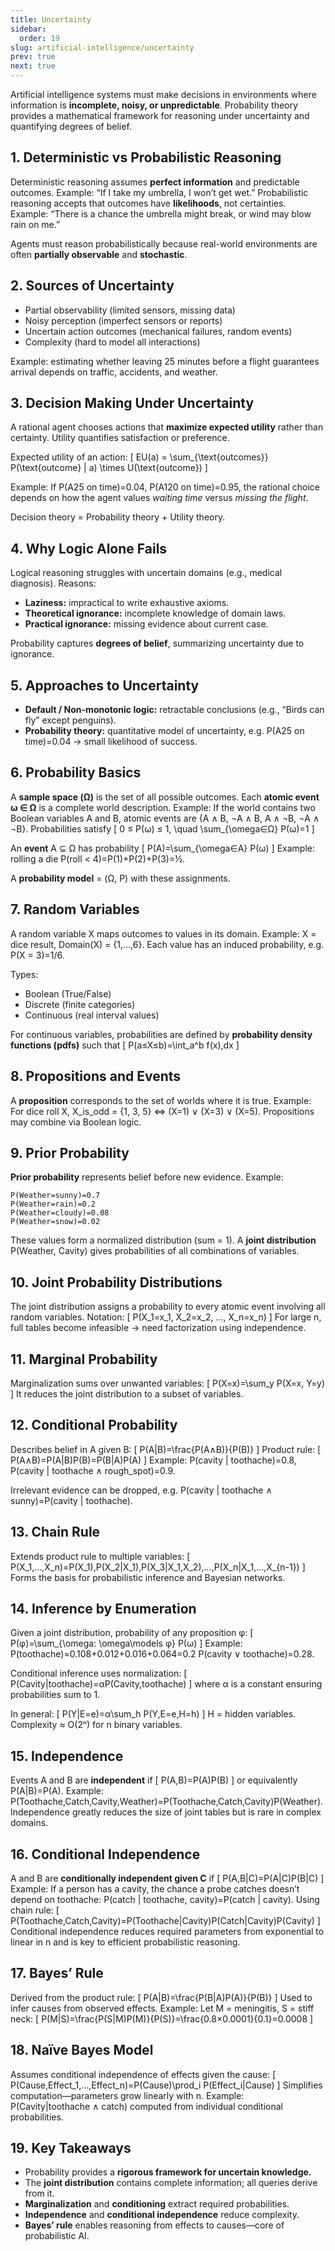 ```yaml
---
title: Uncertainty
sidebar:
  order: 19
slug: artificial-intelligence/uncertainty
prev: true
next: true
---
```


Artificial intelligence systems must make decisions in environments where information is **incomplete, noisy, or unpredictable**.
Probability theory provides a mathematical framework for reasoning under uncertainty and quantifying degrees of belief.

## 1. Deterministic vs Probabilistic Reasoning

Deterministic reasoning assumes **perfect information** and predictable outcomes.
Example: “If I take my umbrella, I won’t get wet.”
Probabilistic reasoning accepts that outcomes have **likelihoods**, not certainties.
Example: “There is a chance the umbrella might break, or wind may blow rain on me.”

Agents must reason probabilistically because real-world environments are often **partially observable** and **stochastic**.

## 2. Sources of Uncertainty

* Partial observability (limited sensors, missing data)
* Noisy perception (imperfect sensors or reports)
* Uncertain action outcomes (mechanical failures, random events)
* Complexity (hard to model all interactions)

Example: estimating whether leaving 25 minutes before a flight guarantees arrival depends on traffic, accidents, and weather.

## 3. Decision Making Under Uncertainty

A rational agent chooses actions that **maximize expected utility** rather than certainty.
Utility quantifies satisfaction or preference.

Expected utility of an action:
[
EU(a) = \sum_{\text{outcomes}} P(\text{outcome} | a) \times U(\text{outcome})
]

Example:
If
P(A25 on time)=0.04, P(A120 on time)=0.95,
the rational choice depends on how the agent values *waiting time* versus *missing the flight*.

Decision theory = Probability theory + Utility theory.

## 4. Why Logic Alone Fails

Logical reasoning struggles with uncertain domains (e.g., medical diagnosis).
Reasons:

* **Laziness:** impractical to write exhaustive axioms.
* **Theoretical ignorance:** incomplete knowledge of domain laws.
* **Practical ignorance:** missing evidence about current case.

Probability captures **degrees of belief**, summarizing uncertainty due to ignorance.

## 5. Approaches to Uncertainty

* **Default / Non-monotonic logic:** retractable conclusions (e.g., “Birds can fly” except penguins).
* **Probability theory:** quantitative model of uncertainty, e.g.
  P(A25 on time)=0.04 → small likelihood of success.

## 6. Probability Basics

A **sample space (Ω)** is the set of all possible outcomes.
Each **atomic event ω ∈ Ω** is a complete world description.
Example:
If the world contains two Boolean variables A and B,
atomic events are {A ∧ B, ¬A ∧ B, A ∧ ¬B, ¬A ∧ ¬B}.
Probabilities satisfy
[
0 ≤ P(ω) ≤ 1, \quad \sum_{\omega∈Ω} P(ω)=1
]

An **event** A ⊆ Ω has probability
[
P(A)=\sum_{\omega∈A} P(ω)
]
Example: rolling a die
P(roll < 4)=P(1)+P(2)+P(3)=½.

A **probability model** = (Ω, P) with these assignments.

## 7. Random Variables

A random variable X maps outcomes to values in its domain.
Example: X = dice result, Domain(X) = {1,…,6}.
Each value has an induced probability, e.g. P(X = 3)=1/6.

Types:

* Boolean (True/False)
* Discrete (finite categories)
* Continuous (real interval values)

For continuous variables, probabilities are defined by **probability density functions (pdfs)** such that
[
P(a≤X≤b)=\int_a^b f(x),dx
]

## 8. Propositions and Events

A **proposition** corresponds to the set of worlds where it is true.
Example:
For dice roll X,
X_is_odd = {1, 3, 5} ⇔ (X=1) ∨ (X=3) ∨ (X=5).
Propositions may combine via Boolean logic.

## 9. Prior Probability

**Prior probability** represents belief before new evidence.
Example:

```
P(Weather=sunny)=0.7
P(Weather=rain)=0.2
P(Weather=cloudy)=0.08
P(Weather=snow)=0.02
```

These values form a normalized distribution (sum = 1).
A **joint distribution** P(Weather, Cavity) gives probabilities of all combinations of variables.

## 10. Joint Probability Distributions

The joint distribution assigns a probability to every atomic event involving all random variables.
Notation:
[
P(X_1=x_1, X_2=x_2, …, X_n=x_n)
]
For large n, full tables become infeasible → need factorization using independence.

## 11. Marginal Probability

Marginalization sums over unwanted variables:
[
P(X=x)=\sum_y P(X=x, Y=y)
]
It reduces the joint distribution to a subset of variables.

## 12. Conditional Probability

Describes belief in A given B:
[
P(A|B)=\frac{P(A∧B)}{P(B)}
]
Product rule:
[
P(A∧B)=P(A|B)P(B)=P(B|A)P(A)
]
Example:
P(cavity | toothache)=0.8,
P(cavity | toothache ∧ rough_spot)=0.9.

Irrelevant evidence can be dropped, e.g.
P(cavity | toothache ∧ sunny)=P(cavity | toothache).

## 13. Chain Rule

Extends product rule to multiple variables:
[
P(X_1,…,X_n)=P(X_1),P(X_2|X_1),P(X_3|X_1,X_2),…,P(X_n|X_1,…,X_{n-1})
]
Forms the basis for probabilistic inference and Bayesian networks.

## 14. Inference by Enumeration

Given a joint distribution, probability of any proposition φ:
[
P(φ)=\sum_{\omega: \omega\models φ} P(ω)
]
Example:
P(toothache)=0.108+0.012+0.016+0.064=0.2
P(cavity ∨ toothache)=0.28.

Conditional inference uses normalization:
[
P(Cavity|toothache)=αP(Cavity,toothache)
]
where α is a constant ensuring probabilities sum to 1.

In general:
[
P(Y|E=e)=α\sum_h P(Y,E=e,H=h)
]
H = hidden variables. Complexity ≈ O(2ⁿ) for n binary variables.

## 15. Independence

Events A and B are **independent** if
[
P(A,B)=P(A)P(B)
]
or equivalently
P(A|B)=P(A).
Example:
P(Toothache,Catch,Cavity,Weather)=P(Toothache,Catch,Cavity)P(Weather).
Independence greatly reduces the size of joint tables but is rare in complex domains.

## 16. Conditional Independence

A and B are **conditionally independent given C** if
[
P(A,B|C)=P(A|C)P(B|C)
]
Example:
If a person has a cavity, the chance a probe catches doesn’t depend on toothache:
P(catch | toothache, cavity)=P(catch | cavity).
Using chain rule:
[
P(Toothache,Catch,Cavity)=P(Toothache|Cavity)P(Catch|Cavity)P(Cavity)
]
Conditional independence reduces required parameters from exponential to linear in n and is key to efficient probabilistic reasoning.

## 17. Bayes’ Rule

Derived from the product rule:
[
P(A|B)=\frac{P(B|A)P(A)}{P(B)}
]
Used to infer causes from observed effects.
Example:
Let M = meningitis, S = stiff neck:
[
P(M|S)=\frac{P(S|M)P(M)}{P(S)}=\frac{0.8×0.0001}{0.1}=0.0008
]

## 18. Naïve Bayes Model

Assumes conditional independence of effects given the cause:
[
P(Cause,Effect_1,…,Effect_n)=P(Cause)\prod_i P(Effect_i|Cause)
]
Simplifies computation—parameters grow linearly with n.
Example: P(Cavity|toothache ∧ catch) computed from individual conditional probabilities.

## 19. Key Takeaways

* Probability provides a **rigorous framework for uncertain knowledge.**
* The **joint distribution** contains complete information; all queries derive from it.
* **Marginalization** and **conditioning** extract required probabilities.
* **Independence** and **conditional independence** reduce complexity.
* **Bayes’ rule** enables reasoning from effects to causes—core of probabilistic AI.
